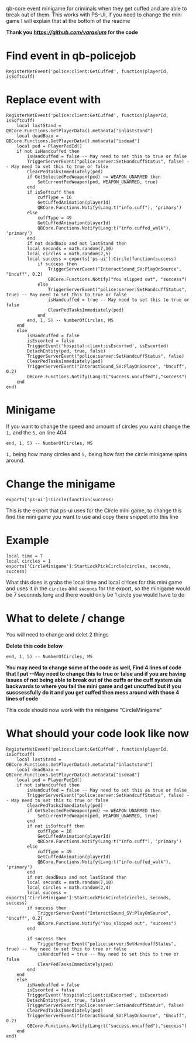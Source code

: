 qb-core event minigame for criminals when they get cuffed and are able to break out of them.
This works with PS-UI, If you need to change the mini game I will explain that at the bottom of the readme

**Thank you _https://github.com/varaxium_ for the code**

Find event in qb-policejob
=
```
RegisterNetEvent('police:client:GetCuffed', function(playerId, isSoftcuff)
```

Replace event with
=
```
RegisterNetEvent('police:client:GetCuffed', function(playerId, isSoftcuff)
    local lastStand = QBCore.Functions.GetPlayerData().metadata["inlaststand"]
    local deadBozo = QBCore.Functions.GetPlayerData().metadata["isdead"]
    local ped = PlayerPedId()
    if not isHandcuffed then
        isHandcuffed = false -- May need to set this to true or false
        TriggerServerEvent("police:server:SetHandcuffStatus", false) -- May need to set this to true or false
        ClearPedTasksImmediately(ped)
        if GetSelectedPedWeapon(ped) ~= WEAPON_UNARMED then
            SetCurrentPedWeapon(ped, WEAPON_UNARMED, true)
        end
        if isSoftcuff then
            cuffType = 16
            GetCuffedAnimation(playerId)
            QBCore.Functions.Notify(Lang:t("info.cuff"), 'primary')
        else
            cuffType = 49
            GetCuffedAnimation(playerId)
            QBCore.Functions.Notify(Lang:t("info.cuffed_walk"), 'primary')
        end
        if not deadBozo and not lastStand then
        local seconds = math.random(7,10)
        local circles = math.random(2,5)
        local success = exports['ps-ui']:Circle(function(success)
            if success then
                TriggerServerEvent("InteractSound_SV:PlayOnSource", "Uncuff", 0.2)
                QBCore.Functions.Notify("You slipped out", "success")
            else
                TriggerServerEvent("police:server:SetHandcuffStatus", true) -- May need to set this to true or false
                isHandcuffed = true -- May need to set this to true or false
                ClearPedTasksImmediately(ped)
            end
        end, 1, 5) -- NumberOfCircles, MS
    end
    else
        isHandcuffed = false
        isEscorted = false
        TriggerEvent('hospital:client:isEscorted', isEscorted)
        DetachEntity(ped, true, false)
        TriggerServerEvent("police:server:SetHandcuffStatus", false)
        ClearPedTasksImmediately(ped)
        TriggerServerEvent("InteractSound_SV:PlayOnSource", "Uncuff", 0.2)
        QBCore.Functions.Notify(Lang:t("success.uncuffed"),"success")
    end
end)
```

Minigame
=

If you want to change the speed and amount of circles you want change the ```1,``` and the ```5,``` on line 404
```
end, 1, 5) -- NumberOfCircles, MS
```

```1,``` being how many circles and ```5,``` being how fast the circle minigame spins around.

Change the minigame
=
```
exports['ps-ui']:Circle(function(success)
```
This is the export that ps-ui uses for the Circle mini game, to change this find the mini game you want to use and copy there snippet into this line

Example
= 
```
local time = 7
local circles = 1
exports['CircleMinigame']:StartLockPickCircle(circles, seconds, success)
```
What this does is grabs the local time and local cirlces for this mini game and uses it in the ```circles``` and ```seconds``` for the export, so the minigame would be 7 seconnds long and there would only be 1 circle you would have to do

What to delete / change
=
You will need to change and delet 2 things

**Delete this code below**
```
end, 1, 5) -- NumberOfCircles, MS
```
**You may need to change some of the code as well, Find 4 lines of code that I put --May need to change this to true or false and if you are having issues of not being able to break out of the cuffs or the cuff system uis backwards to where you fail the mini game and get uncuffed but if you succsessfully do it and you get cuffed then mess around with those 4 lines of code**

This code should now work with the minigame "CircleMinigame"

What should your code look like now
=
```
RegisterNetEvent('police:client:GetCuffed', function(playerId, isSoftcuff)
    local lastStand = QBCore.Functions.GetPlayerData().metadata["inlaststand"]
    local deadBozo = QBCore.Functions.GetPlayerData().metadata["isdead"]
    local ped = PlayerPedId()
    if not isHandcuffed then
        isHandcuffed = false -- May need to set this as true or false
        TriggerServerEvent("police:server:SetHandcuffStatus", false) -- May need to set this to true or false
        ClearPedTasksImmediately(ped)
        if GetSelectedPedWeapon(ped) ~= WEAPON_UNARMED then
            SetCurrentPedWeapon(ped, WEAPON_UNARMED, true)
        end
        if not isSoftcuff then
            cuffType = 16
            GetCuffedAnimation(playerId)
            QBCore.Functions.Notify(Lang:t("info.cuff"), 'primary')
        else
            cuffType = 49
            GetCuffedAnimation(playerId)
            QBCore.Functions.Notify(Lang:t("info.cuffed_walk"), 'primary')
        end
        if not deadBozo and not lastStand then
        local seconds = math.random(7,10)
        local circles = math.random(2,4)
        local success = exports['CircleMinigame']:StartLockPickCircle(circles, seconds, success)     
        if success then
            TriggerServerEvent("InteractSound_SV:PlayOnSource", "Uncuff", 0.2)
            QBCore.Functions.Notify("You slipped out", "success")
        end

        if success then
            TriggerServerEvent("police:server:SetHandcuffStatus", true) -- May need to set this to true or false
            isHandcuffed = true -- May need to set this to true or false
            ClearPedTasksImmediately(ped)
        end
    end
    else
        isHandcuffed = false
        isEscorted = false
        TriggerEvent('hospital:client:isEscorted', isEscorted)
        DetachEntity(ped, true, false)
        TriggerServerEvent("police:server:SetHandcuffStatus", false)
        ClearPedTasksImmediately(ped)
        TriggerServerEvent("InteractSound_SV:PlayOnSource", "Uncuff", 0.2)
        QBCore.Functions.Notify(Lang:t("success.uncuffed"),"success")
    end
end)
```
